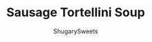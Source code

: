 ---
layout: ../../layouts/MarkdownPostLayout.astro
title: Sausage Tortellini Soup
author: ShugarySweets
pubDate: 2019-01-15
description: "Sausage Tortellini Soup brings together spicy sausage with tender pasta and cheese in this comforting soup. Grab a spoon and bowl and get ready for a dinner that satisfies body and soul."
image_url: https://www.shugarysweets.com/wp-content/uploads/2014/01/sausage-tortellini-soup-facebook.jpg
tags: ["Soups and Stews","American"]
calories: 563
protein: 27
carbohydrates: 42
fats: 32
fiber: 2
ingredients: ["1 pound Italian Sausage, casings removed (sweet, mild or hot)","2 Tablespoons unsalted butter","1/2 medium onion, chopped","1/2 cup chopped carrots","32 ounce chicken broth","4 cups water","1 can (6 ounce) tomato paste","2 cloves garlic, pressed","2 teaspoon fresh basil, snipped","1 pound cheese tortellini","1/4 cup fresh parmesan cheese"]
serves: 6
time: "35 minutes"
prepTime: "5 minutes"
instructions: ["Brown Italian Sausage in a large pot, breaking into small chunks (about 6-8 minutes). Drain and set aside.","In same pot, melt butter. Saute onions and carrots with basil and garlic for several minutes.","Whisk in tomato paste, broth and water. Heat about ten minutes on medium high heat.","Add sausage and tortellini (fresh or frozen). Cook until tortellini is tender. Serve with fresh parmesan cheese. ENJOY!"]
nutrition: ["563 calories","42 grams carbohydrates","92 milligrams cholesterol","32 grams fat","2 grams fiber","27 grams protein","13 grams saturated fat","1574 milligrams sodium","4 grams sugar","0 grams trans fat","19 grams unsaturated fat"]
---